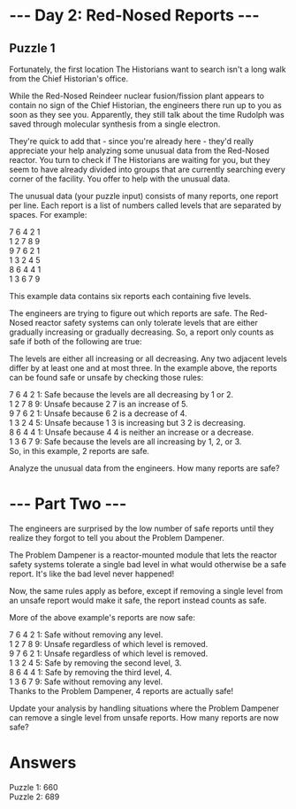 # --- Day 2: Red-Nosed Reports ---

## Puzzle 1 
Fortunately, the first location The Historians want to search isn't a long walk from the Chief Historian's office.

While the Red-Nosed Reindeer nuclear fusion/fission plant appears to contain no sign of the Chief Historian, the engineers there run up to you as soon as they see you. Apparently, they still talk about the time Rudolph was saved through molecular synthesis from a single electron.

They're quick to add that - since you're already here - they'd really appreciate your help analyzing some unusual data from the Red-Nosed reactor. You turn to check if The Historians are waiting for you, but they seem to have already divided into groups that are currently searching every corner of the facility. You offer to help with the unusual data.

The unusual data (your puzzle input) consists of many reports, one report per line. Each report is a list of numbers called levels that are separated by spaces. For example:

7 6 4 2 1  
1 2 7 8 9  
9 7 6 2 1  
1 3 2 4 5  
8 6 4 4 1  
1 3 6 7 9  

This example data contains six reports each containing five levels.

The engineers are trying to figure out which reports are safe. The Red-Nosed reactor safety systems can only tolerate levels that are either gradually increasing or gradually decreasing. So, a report only counts as safe if both of the following are true:

The levels are either all increasing or all decreasing.
Any two adjacent levels differ by at least one and at most three.
In the example above, the reports can be found safe or unsafe by checking those rules:

7 6 4 2 1: Safe because the levels are all decreasing by 1 or 2.  
1 2 7 8 9: Unsafe because 2 7 is an increase of 5.  
9 7 6 2 1: Unsafe because 6 2 is a decrease of 4.  
1 3 2 4 5: Unsafe because 1 3 is increasing but 3 2 is decreasing.  
8 6 4 4 1: Unsafe because 4 4 is neither an increase or a decrease.  
1 3 6 7 9: Safe because the levels are all increasing by 1, 2, or 3.  
So, in this example, 2 reports are safe.

Analyze the unusual data from the engineers. How many reports are safe?  

# --- Part Two ---
The engineers are surprised by the low number of safe reports until they realize they forgot to tell you about the Problem Dampener.

The Problem Dampener is a reactor-mounted module that lets the reactor safety systems tolerate a single bad level in what would otherwise be a safe report. It's like the bad level never happened!

Now, the same rules apply as before, except if removing a single level from an unsafe report would make it safe, the report instead counts as safe.

More of the above example's reports are now safe:

7 6 4 2 1: Safe without removing any level.  
1 2 7 8 9: Unsafe regardless of which level is removed.  
9 7 6 2 1: Unsafe regardless of which level is removed.  
1 3 2 4 5: Safe by removing the second level, 3.  
8 6 4 4 1: Safe by removing the third level, 4.  
1 3 6 7 9: Safe without removing any level.  
Thanks to the Problem Dampener, 4 reports are actually safe!  

Update your analysis by handling situations where the Problem Dampener can remove a single level from unsafe reports. How many reports are now safe?
# Answers
Puzzle 1: 660  
Puzzle 2: 689   